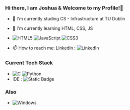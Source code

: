 ### Hi there, I am Joshua & Welcome to my Profile!👋

- 🔭 I'm currently studing CS - Infrastructure at TU Dublin
- 🌱 I'm currently learning HTML, CSS, JS
- ![HTML5](https://img.shields.io/badge/html5-%23E34F26.svg?style=for-the-badge&logo=html5&logoColor=white) ![JavaScript](https://img.shields.io/badge/javascript-%23323330.svg?style=for-the-badge&logo=javascript&logoColor=%23F7DF1E) ![CSS3](https://img.shields.io/badge/css3-%231572B6.svg?style=for-the-badge&logo=css3&logoColor=white)
  
- 📫 How to reach me: Linkedin : ![LinkedIn](https://img.shields.io/badge/linkedin-%230077B5.svg?style=for-the-badge&logo=linkedin&logoColor=white)

### Current Tech Stack
- 	![C](https://img.shields.io/badge/c-%2300599C.svg?style=for-the-badge&logo=c&logoColor=white)
    ![Python](https://img.shields.io/badge/python-3670A0?style=for-the-badge&logo=python&logoColor=ffdd54)
- IDE : ![Static Badge](https://img.shields.io/badge/Visual_Studio_Code-0078D4?style=for-the-badge&logo=visual%20studio%20code&logoColor=white)

### Also
- ![Windows](https://img.shields.io/badge/Windows-0078D6?style=for-the-badge&logo=windows&logoColor=white)

